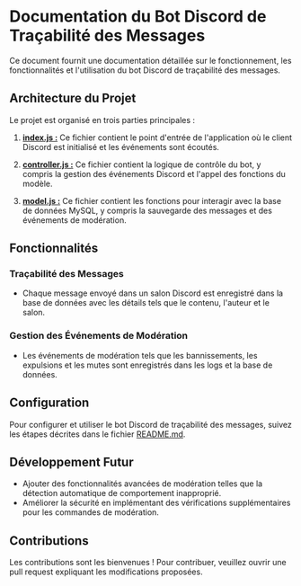 # Documentation du Bot Discord de Traçabilité des Messages

Ce document fournit une documentation détaillée sur le fonctionnement, les fonctionnalités et l'utilisation du bot Discord de traçabilité des messages.

## Architecture du Projet

Le projet est organisé en trois parties principales :

1. [**index.js :**](https://github.com/bashx00/fluffy-pancake/blob/main/index.js) Ce fichier contient le point d'entrée de l'application où le client Discord est initialisé et les événements sont écoutés.

2. [**controller.js :**](https://github.com/bashx00/fluffy-pancake/blob/main/controller.js) Ce fichier contient la logique de contrôle du bot, y compris la gestion des événements Discord et l'appel des fonctions du modèle.

3. [**model.js :**](https://github.com/bashx00/fluffy-pancake/blob/main/model.js) Ce fichier contient les fonctions pour interagir avec la base de données MySQL, y compris la sauvegarde des messages et des événements de modération.

## Fonctionnalités

### Traçabilité des Messages

- Chaque message envoyé dans un salon Discord est enregistré dans la base de données avec les détails tels que le contenu, l'auteur et le salon.

### Gestion des Événements de Modération

- Les événements de modération tels que les bannissements, les expulsions et les mutes sont enregistrés dans les logs et la base de données.

## Configuration

Pour configurer et utiliser le bot Discord de traçabilité des messages, suivez les étapes décrites dans le fichier [README.md](https://github.com/bashx00/fluffy-pancake/blob/main/README.md).

## Développement Futur

- Ajouter des fonctionnalités avancées de modération telles que la détection automatique de comportement inapproprié.
- Améliorer la sécurité en implémentant des vérifications supplémentaires pour les commandes de modération.

## Contributions

Les contributions sont les bienvenues ! Pour contribuer, veuillez ouvrir une pull request expliquant les modifications proposées.

